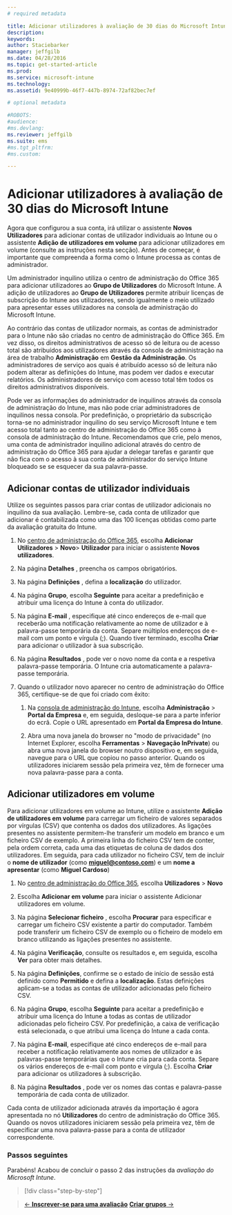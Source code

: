 ```yaml
---
# required metadata

title: Adicionar utilizadores à avaliação de 30 dias do Microsoft Intune | Microsoft Intune
description:
keywords:
author: Staciebarker
manager: jeffgilb
ms.date: 04/28/2016
ms.topic: get-started-article
ms.prod:
ms.service: microsoft-intune
ms.technology:
ms.assetid: 9e40999b-46f7-447b-8974-72af82bec7ef

# optional metadata

#ROBOTS:
#audience:
#ms.devlang:
ms.reviewer: jeffgilb
ms.suite: ems
#ms.tgt_pltfrm:
#ms.custom:

---
```


# Adicionar utilizadores à avaliação de 30 dias do Microsoft Intune
Agora que configurou a sua conta, irá utilizar o assistente **Novos Utilizadores** para adicionar contas de utilizador individuais ao Intune ou o assistente **Adição de utilizadores em volume** para adicionar utilizadores em volume (consulte as instruções nesta secção).  Antes de começar, é importante que compreenda a forma como o Intune processa as contas de administrador.

Um administrador inquilino utiliza o centro de administração do Office 365 para adicionar utilizadores ao **Grupo de Utilizadores** do Microsoft Intune. A adição de utilizadores ao  **Grupo de Utilizadores** permite atribuir licenças de subscrição do Intune aos utilizadores, sendo igualmente o meio utilizado para apresentar esses utilizadores na consola de administração do Microsoft Intune.

Ao contrário das contas de utilizador normais, as contas de administrador para o Intune não são criadas no centro de administração do Office 365. Em vez disso, os direitos administrativos de acesso só de leitura ou de acesso total são atribuídos aos utilizadores através da consola de administração na área de trabalho **Administração** em **Gestão da Administração**. Os administradores de serviço aos quais é atribuído acesso só de leitura não podem alterar as definições do Intune, mas podem ver dados e executar relatórios. Os administradores de serviço com acesso total têm todos os direitos administrativos disponíveis.

Pode ver as informações do administrador de inquilinos através da consola de administração do Intune, mas não pode criar administradores de inquilinos nessa consola. Por predefinição, o proprietário da subscrição torna-se no administrador inquilino do seu serviço Microsoft Intune e tem acesso total tanto ao centro de administração do Office 365 como à consola de administração do Intune. Recomendamos que crie, pelo menos, uma conta de administrador inquilino adicional através do centro de administração do Office 365 para ajudar a delegar tarefas e garantir que não fica com o acesso à sua conta de administrador do serviço Intune bloqueado se se esquecer da sua palavra-passe.

## Adicionar contas de utilizador individuais
Utilize os seguintes passos para criar contas de utilizador adicionais no inquilino da sua avaliação. Lembre-se, cada conta de utilizador que adicionar é contabilizada como uma das 100 licenças obtidas como parte da avaliação gratuita do Intune.

1.  No [centro de administração do Office 365](http://go.microsoft.com/fwlink/p/?LinkId=698854), escolha **Adicionar Utilizadores** &gt; **Novo**&gt; **Utilizador** para iniciar o assistente **Novos utilizadores**.

2.  Na página **Detalhes** , preencha os campos obrigatórios.

3.  Na página **Definições** , defina a **localização** do utilizador.

4.  Na página **Grupo**, escolha **Seguinte** para aceitar a predefinição e atribuir uma licença do Intune à conta do utilizador.

5.  Na página **E-mail** , especifique até cinco endereços de e-mail que receberão uma notificação relativamente ao nome de utilizador e à palavra-passe temporária da conta. Separe múltiplos endereços de e-mail com um ponto e vírgula (;). Quando tiver terminado, escolha **Criar** para adicionar o utilizador à sua subscrição.

6.  Na página **Resultados** , pode ver o novo nome da conta e a respetiva palavra-passe temporária. O Intune cria automaticamente a palavra-passe temporária.

7.  Quando o utilizador novo aparecer no centro de administração do Office 365, certifique-se de que foi criado com êxito:

    1.  Na [consola de administração do Intune](https://manage.microsoft.com/), escolha **Administração** &gt; **Portal da Empresa** e, em seguida, desloque-se para a parte inferior do ecrã. Copie o URL apresentado em **Portal da Empresa do Intune**.

    2.  Abra uma nova janela do browser no "modo de privacidade" (no Internet Explorer, escolha **Ferramentas** &gt; **Navegação InPrivate**) ou abra uma nova janela do browser noutro dispositivo e, em seguida, navegue para o URL que copiou no passo anterior. Quando os utilizadores iniciarem sessão pela primeira vez, têm de fornecer uma nova palavra-passe para a conta.

## Adicionar utilizadores em volume
Para adicionar utilizadores em volume ao Intune, utilize o assistente **Adição de utilizadores em volume** para carregar um ficheiro de valores separados por vírgulas (CSV) que contenha os dados dos utilizadores. As ligações presentes no assistente permitem-lhe transferir um modelo em branco e um ficheiro CSV de exemplo. A primeira linha do ficheiro CSV tem de conter, pela ordem correta, cada uma das etiquetas de coluna de dados dos utilizadores. Em seguida, para cada utilizador no ficheiro CSV, tem de incluir o **nome de utilizador** (como **miguel@contoso.com**) e um **nome a apresentar** (como **Miguel Cardoso**)

1.  No [centro de administração do Office 365](http://go.microsoft.com/fwlink/p/?LinkId=698854), escolha **Utilizadores** &gt; **Novo**

2.  Escolha **Adicionar em volume** para iniciar o assistente Adicionar utilizadores em volume.

3.  Na página **Selecionar ficheiro** , escolha **Procurar** para especificar e carregar um ficheiro CSV existente a partir do computador. Também pode transferir um ficheiro CSV de exemplo ou o ficheiro de modelo em branco utilizando as ligações presentes no assistente.

4.  Na página **Verificação**, consulte os resultados e, em seguida, escolha **Ver** para obter mais detalhes.

5.  Na página **Definições**, confirme se o estado de início de sessão está definido como **Permitido** e defina a **localização**. Estas definições aplicam-se a todas as contas de utilizador adicionadas pelo ficheiro CSV.

6.  Na página **Grupo**, escolha **Seguinte** para aceitar a predefinição e atribuir uma licença do Intune a todas as contas de utilizador adicionadas pelo ficheiro CSV. Por predefinição, a caixa de verificação está selecionada, o que atribui uma licença do Intune a cada conta.

7.  Na página **E-mail**, especifique até cinco endereços de e-mail para receber a notificação relativamente aos nomes de utilizador e às palavras-passe temporárias que o Intune cria para cada conta. Separe os vários endereços de e-mail com ponto e vírgula (;). Escolha **Criar** para adicionar os utilizadores à subscrição.

8.  Na página **Resultados** , pode ver os nomes das contas e palavra-passe temporária de cada conta de utilizador.

Cada conta de utilizador adicionada através da importação é agora apresentada no nó **Utilizadores** do centro de administração do Office 365. Quando os novos utilizadores iniciarem sessão pela primeira vez, têm de especificar uma nova palavra-passe para a conta de utilizador correspondente.

### Passos seguintes
Parabéns! Acabou de concluir o passo 2 das instruções da *avaliação do Microsoft Intune*.

>[!div class="step-by-step"]

>[&larr; **Inscrever-se para uma avaliação**](.\get-started-with-a-30-day-trial-of-microsoft-intune-step-1.md)     [**Criar grupos** &rarr;](.\get-started-with-a-30-day-trial-of-microsoft-intune-step-3.md)  


<!--HONumber=May16_HO2-->


